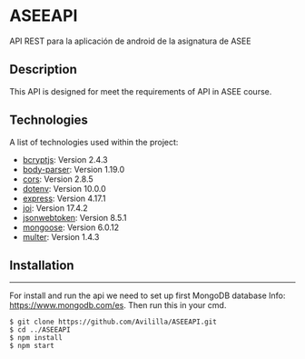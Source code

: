 # ASEEAPI
API REST para la aplicación de android de la asignatura de ASEE

## Description
This API is designed for meet the requirements of API in ASEE course.

## Technologies
A list of technologies used within the project:
* [bcryptjs](https://www.npmjs.com/package/bcryptjs): Version 2.4.3
* [body-parser](https://www.npmjs.com/package/body-parser): Version 1.19.0
* [cors](https://www.npmjs.com/package/cors): Version 2.8.5
* [dotenv](https://www.npmjs.com/package/dotenv): Version 10.0.0
* [express](https://www.npmjs.com/package/express): Version 4.17.1
* [joi](https://www.npmjs.com/package/joi): Version 17.4.2
* [jsonwebtoken](https://www.npmjs.com/package/jsonwebtoken): Version 8.5.1
* [mongoose](https://www.npmjs.com/package/mongoose): Version 6.0.12
* [multer](https://www.npmjs.com/package/multer): Version 1.4.3

## Installation
***
For install and run the api we need to set up first MongoDB database Info: https://www.mongodb.com/es.
Then run this in your cmd.
```
$ git clone https://github.com/Avililla/ASEEAPI.git
$ cd ../ASEEAPI
$ npm install
$ npm start
```
